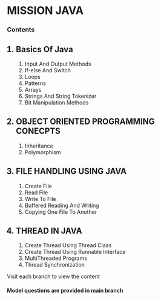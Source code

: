 # MISSION JAVA

<h3>Contents</h3>
<OL>
<h2><LI>Basics Of Java</LI></h2>
  <OL>
    <LI>Input And Output Methods</LI>
    <LI>If-else And Switch</LI>
    <LI>Loops</LI>
    <LI>Patterns</LI>
    <LI>Arrays</LI>
    <LI>Strings And String Tokenizer</LI>
    <LI>Bit Manipulation Methods</LI>
  </OL>
  <h2><LI>OBJECT ORIENTED PROGRAMMING CONECPTS</LI></h2>
  <OL>
    <LI>Inheritance</LI>
    <LI>Polymorphism</LI>
  </OL>
  <h2><LI>FILE HANDLING USING JAVA</LI></h2>
  <OL>
    <LI>Create File</LI>
    <LI>Read File</LI>
    <LI>Write To File</LI>
    <LI>Buffered Reading And Writing</LI>
    <LI>Copying One File To Another</LI>
    </OL>
  <h2><LI>THREAD IN JAVA</LI></h2>
  <OL>
    <li>Create Thread Using Thread Claas</li>
    <li>Create Thread Using Runnable Interface</li>
    <li>MultiThreaded Programs</li>
    <li>Thread Synchronization</li>
  </OL>
  </OL>
<p>Visit each branch to view the content</p>
<h4>Model questions are provided in main branch</h4>
